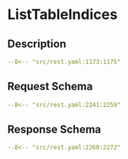 # ListTableIndices

## Description

```yaml
--8<-- "src/rest.yaml:1173:1175"
```

## Request Schema

```yaml
--8<-- "src/rest.yaml:2241:2259"
```
## Response Schema

```yaml
--8<-- "src/rest.yaml:2260:2272"
```
